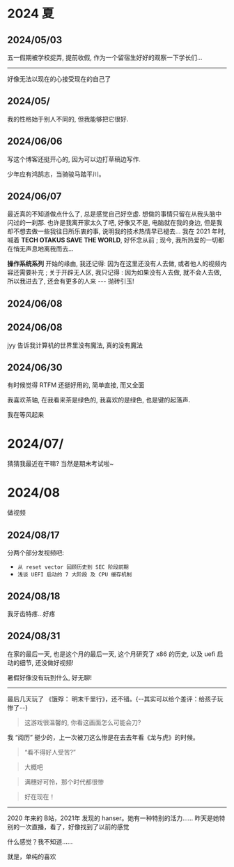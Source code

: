 # 2024 夏

## 2024/05/03

五一假期被学校捉弄, 提前收假, 作为一个留宿生好好的观察一下学长们...

---

好像无法以现在的心接受现在的自己了

## 2024/05/

我的性格始于别人不同的, 但我能够把它很好.

## 2024/06/06

写这个博客还挺开心的, 因为可以边打草稿边写作.

少年应有鸿鹄志，当骑骏马踏平川。

## 2024/06/07

最近真的不知道做点什么了, 总是感觉自己好空虚. 想做的事情只留在从我头脑中闪过的一刹那. 也许是我离开家太久了吧, 好像又不是, 电脑就在我的身边, 但是我却不想去做一些我往日所乐衷的事, 说明我的技术热情早已褪去... 我在 2021 年时, 喊着 **TECH OTAKUS SAVE THE WORLD**, 好怀念从前 ; 现今, 我所热爱的一切都在悄无声息地离我而去...

**操作系统系列** 开始的缘由, 我还记得: 因为在这里还没有人去做, 或者他人的视频内容还需要补充 ; 关于开辟无人区, 我只记得 : 因为如果没有人去做, 就不会人去做, 所以我进去了, 还会有更多的人来 --- 抛砖引玉!

## 2024/06/08

> 

## 2024/06/08

jyy 告诉我计算机的世界里没有魔法, 真的没有魔法

## 2024/06/30

有时候觉得 RTFM 还挺好用的, 简单直接, 而又全面

我喜欢茶轴, 在我看来茶是绿色的, 我喜欢的是绿色, 也是键的起落声.

我在等风起来

# 2024/07/

猜猜我最近在干嘛? 当然是期末考试啦~

# 2024/08

做视频

## 2024/08/17

分两个部分发视频吧:

- `从 reset vector 回顾历史到 SEC 阶段前期`
- `浅谈 UEFI 启动的 7 大阶段 及 CPU 缓存机制`

## 2024/08/18

我牙齿特疼...好疼

## 2024/08/31

在家的最后一天, 也是这个月的最后一天, 这个月研究了 x86 的历史, 以及 uefi 启动的细节, 还没做好视频!

暑假好像没有玩到什么, 好无聊!

---

最后几天玩了 《饿殍： 明末千里行》，还不错。{--其实可以给个差评：给孩子玩惨了--}

> 这游戏很温馨的, 你看这画面怎么可能会刀?

我 “阅历” 挺少的，上一次被刀这么惨是在去去年看《龙与虎》的时候。

> “看不得好人受苦?”

> 大概吧

> 满穗好可怜，那个时代都很惨

> 好在现在！

---

2020 年来的 B站，2021年 发现的 hanser。她有一种特别的活力…… 昨天是她特别的一次直播，看了，好像找到了以前的感觉

什么感觉？我不知道……

就是，单纯的喜欢

<!--
  我的网名之所以这么绕，是因为少了一个字母
  “maoguai” 去掉了 ‘g’，当时我正在装 win8.1，打快了
  打错了之后索性就不改了，也挺好听的

  这条在普通网页里面看不到，但是 github 可以，控制台也可以！
-->

<!--
---
  随便取了个英文（日文）名字： kokorokiri -> ASK GPT!
-->

